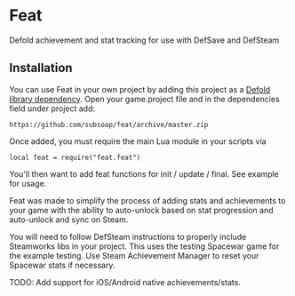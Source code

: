 # Feat
Defold achievement and stat tracking for use with DefSave and DefSteam

## Installation
You can use Feat in your own project by adding this project as a [Defold library dependency](http://www.defold.com/manuals/libraries/). Open your game.project file and in the dependencies field under project add:

	https://github.com/subsoap/feat/archive/master.zip

Once added, you must require the main Lua module in your scripts via

```
local feat = require("feat.feat")
```

You'll then want to add feat functions for init / update / final. See example for usage.

Feat was made to simplify the process of adding stats and achievements to your game with the ability to auto-unlock based on stat progression and auto-unlock and sync on Steam.

You will need to follow DefSteam instructions to properly include Steamworks libs in your project. This uses the testing Spacewar game for the example testing. Use Steam Achievement Manager to reset your Spacewar stats if necessary.

TODO: Add support for iOS/Android native achievements/stats.
